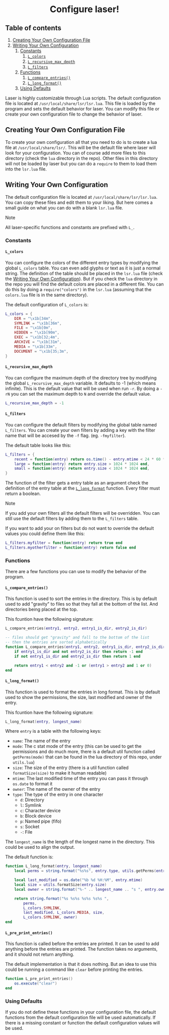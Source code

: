 <div align="center">

# Configure laser!

</div>

## Table of contents
   1. [Creating Your Own Configuration File](#creating-your-own-configuration-file)
   2. [Writing Your Own Configuration](#writing-your-own-configuration)
      1. [Constants](#constants)
         1. [`L_colors`](#l_colors)
         2. [`L_recursive_max_depth`](#l_recursive_max_depth)
         3. [`L_filters`](#l_filters)
      2. [Functions](#functions)
         1. [`L_compare_entries()`](#l_compare_entries())
         2. [`L_long_format()`](#l_long_format())
      3. [Using Defaults](#using-defaults)

Laser is highly customizable through Lua scripts. The default configuration
file is located at `/usr/local/share/lsr/lsr.lua`. This file is loaded by the
program and sets the default behavior for laser. You can modify this file or
create your own configuration file to change the behavior of laser.

## Creating Your Own Configuration File

To create your own configuration all that you need to do is to create a lua
file at `/usr/local/share/lsr/`. This will be the default file where laser will
look for your configuration. You can of course add more files to this directory
(check the `lua` directory in the repo). Other files in this directory will not
be loaded by laser but you can do a `require` to them to load them into the
`lsr.lua` file.

## Writing Your Own Configuration

The default configuration file is located at `/usr/local/share/lsr/lsr.lua`.
You can copy these files and edit them to your liking. But here comes a small
guide on what you can do with a blank `lsr.lua` file.

> [!NOTE] 
> All laser-specific functions and constants are prefixed with `L_`.

### Constants

#### `L_colors`

You can configure the colors of the different entry types by modifying the
global `L_colors` table. You can even add glyphs or text as it is just a normal
string. The definition of the table should be placed in the `lsr.lua` file
(check the [Writing Your Own Configuration](#writing-your-own-configuration)).
But if you check the `lua` directory in the repo you will find the default
colors are placed in a different file. You can do this by doing a
`require("colors")` in the `lsr.lua` (assuming that the `colors.lua` file is in
the same directory).

The default configuration of `L_colors` is:
```lua
L_colors = {
    DIR = "\x1b[34m",
    SYMLINK = "\x1b[36m",
    FILE = "\x1b[0m",
    HIDDEN = "\x1b[90m",
    EXEC = "\x1b[32;4m",
    ARCHIVE = "\x1b[31m",
    MEDIA = "\x1b[33m",
    DOCUMENT = "\x1b[35;3m",
}
```
#### `L_recursive_max_depth`

You can configure the maximum depth of the directory tree by modifying the
global `L_recursive_max_depth` variable. It defaults to -1 (which means
infinite). This is the default value that will be used when run `-r`. By doing
a `-rN` you can set the maximum depth to `N` and override the default value.

```lua
L_recursive_max_depth = -1
```

#### `L_filters`

You can configure the default filters by modifying the global table named
`L_filters`. You can create your own filters by adding a key with the filter name
that will be accesed by the `-f` flag. (eg. `-fmyfilter`).

The default table looks like this:

```lua
L_filters = {
    recent = function(entry) return os.time() - entry.mtime < 24 * 60 * 60 end,
    large = function(entry) return entry.size > 1024 * 1024 end,
    small = function(entry) return entry.size < 1024 * 1024 end,
}
```

The function of the filter gets a entry table as an argument check the
definition of the entry table at the [`L_long_format`](#l_long_format)
function. Every filter must return a boolean.

> [!NOTE]
> If you add your own filters all the default filters will be overridden. You
> can still use the default filters by adding them to the `L_filters` table.

If you want to add your on filters but do not want to override the default values
you could define them like this:

```lua
L_filters.myfilter = function(entry) return true end
L_filters.myotherfilter = function(entry) return false end
```

### Functions

There are a few functions you can use to modify the behavior of the program.

#### `L_compare_entries()`

This function is used to sort the entries in the directory. This is by default
used to add "gravity" to files so that they fall at the bottom of the list. And
directories being placed at the top.

This fcuntion have the following signature: 

```lua
L_compare_entries(entry1, entry2, entry1_is_dir, entry2_is_dir)
```

```lua
-- files should get "gravity" and fall to the bottom of the list
-- then the entries are sorted alphabetically
function L_compare_entries(entry1, entry2, entry1_is_dir, entry2_is_dir)
    if entry1_is_dir and not entry2_is_dir then return -1 end
    if not entry1_is_dir and entry2_is_dir then return 1 end

    return entry1 < entry2 and -1 or (entry1 > entry2 and 1 or 0)
end
```

#### `L_long_format()`

This function is used to format the entries in long format. This is by default
used to show the permissions, the size, last modified and owner of the entry.

This fcuntion have the following signature:

```lua
L_long_format(entry, longest_name)
```

Where `entry` is a table with the following keys:

- `name`: The name of the entry
- `mode`: The c stat mode of the entry (this can be used to get the permissions
  and do much more, there is a default util function called `getPerms(mode)`
  that can be found in the lua directory of this repo, under `utils.lua`)
- `size`: The size of the entry (there is a util function called
  `formatSize(size)` to make it human readable)
- `mtime`: The last modified time of the entry you can pass it through
  `os.date` to format it
- `owner`: The name of the owner of the entry
- `type`: The type of the entry in one character
    - `d`: Directory
    - `l`: Symlink
    - `c`: Character device
    - `b`: Block device
    - `p`: Named pipe (fifo)
    - `s`: Socket
    - `-`: File

The `longest_name` is the length of the longest name in the directory. This
could be used to align the output.

The default function is:

```lua
function L_long_format(entry, longest_name)
    local perms = string.format("%s%s", entry.type, utils.getPerms(entry.mode))

    local last_modified = os.date("%b %d %H:%M", entry.mtime)
    local size = utils.formatSize(entry.size)
    local owner = string.format("%-" .. longest_name .. "s ", entry.owner)

    return string.format("%s %s%s %s%s %s%s ",
        perms,
        L_colors.SYMLINK,
        last_modified, L_colors.MEDIA, size,
        L_colors.SYMLINK, owner)
end
```

#### `L_pre_print_entries()`

This function is called before the entries are printed. It can be used to add
anything before the entries are printed. The function takes no arguments, and it
should not return anything.

The default implementation is that it does nothing. But an idea to use this 
could be running a command like `clear` before printing the entries.

```lua
function L_pre_print_entries()
    os.execute("clear")
end
```

### Using Defaults

If you do not define these functions in your configuration file, the default
functions from the default configuration file will be used automatically. If
there is a missing constant or function the default configuration values will
be
used.
